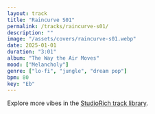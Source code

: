 ```yaml
---
layout: track
title: "Raincurve S01"
permalink: /tracks/raincurve-s01/
description: ""
image: "/assets/covers/raincurve-s01.webp"
date: 2025-01-01
duration: "3:01"
album: "The Way the Air Moves"
mood: ["Melancholy"]
genre: ["lo-fi", "jungle", "dream pop"]
bpm: 80
key: "Eb"
---
```


Explore more vibes in the [StudioRich track library](/tracks/).
